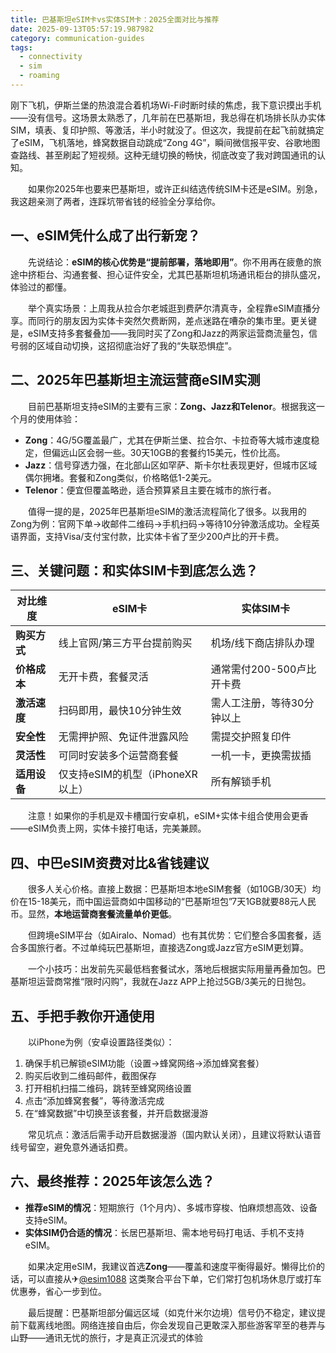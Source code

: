 ```yaml
---
title: 巴基斯坦eSIM卡vs实体SIM卡：2025全面对比与推荐
date: 2025-09-13T05:57:19.987982
category: communication-guides
tags:
  - connectivity
  - sim
  - roaming
---
```


刚下飞机，伊斯兰堡的热浪混合着机场Wi-Fi时断时续的焦虑，我下意识摸出手机——没有信号。这场景太熟悉了，几年前在巴基斯坦，我总得在机场排长队办实体SIM，填表、复印护照、等激活，半小时就没了。但这次，我提前在起飞前就搞定了eSIM，飞机落地，蜂窝数据自动跳成“Zong 4G”，瞬间微信报平安、谷歌地图查路线、甚至刷起了短视频。这种无缝切换的畅快，彻底改变了我对跨国通讯的认知。

　　如果你2025年也要来巴基斯坦，或许正纠结选传统SIM卡还是eSIM。别急，我这趟亲测了两者，连踩坑带省钱的经验全分享给你。

## 一、eSIM凭什么成了出行新宠？

　　先说结论：**eSIM的核心优势是“提前部署，落地即用”**。你不用再在疲惫的旅途中挤柜台、沟通套餐、担心证件安全，尤其巴基斯坦机场通讯柜台的排队盛况，体验过的都懂。

　　举个真实场景：上周我从拉合尔老城逛到费萨尔清真寺，全程靠eSIM直播分享。而同行的朋友因为实体卡突然欠费断网，差点迷路在嘈杂的集市里。更关键是，eSIM支持多套餐叠加——我同时买了Zong和Jazz的两家运营商流量包，信号弱的区域自动切换，这招彻底治好了我的“失联恐惧症”。

## 二、2025年巴基斯坦主流运营商eSIM实测

　　目前巴基斯坦支持eSIM的主要有三家：**Zong、Jazz和Telenor**。根据我这一个月的使用体验：

- **Zong**：4G/5G覆盖最广，尤其在伊斯兰堡、拉合尔、卡拉奇等大城市速度稳定，但偏远山区会弱一些。30天10GB的套餐约15美元，性价比高。
- **Jazz**：信号穿透力强，在北部山区如罕萨、斯卡尔杜表现更好，但城市区域偶尔拥堵。套餐和Zong类似，价格略低1-2美元。
- **Telenor**：便宜但覆盖略逊，适合预算紧且主要在城市的旅行者。

　　值得一提的是，2025年巴基斯坦eSIM的激活流程简化了很多。以我用的Zong为例：官网下单→收邮件二维码→手机扫码→等待10分钟激活成功。全程英语界面，支持Visa/支付宝付款，比实体卡省了至少200卢比的开卡费。

## 三、关键问题：和实体SIM卡到底怎么选？

| 对比维度       | eSIM卡                       | 实体SIM卡                  |
|----------------|------------------------------|----------------------------|
| **购买方式**   | 线上官网/第三方平台提前购买    | 机场/线下商店排队办理       |
| **价格成本**   | 无开卡费，套餐灵活            | 通常需付200-500卢比开卡费  |
| **激活速度**   | 扫码即用，最快10分钟生效      | 需人工注册，等待30分钟以上  |
| **安全性**     | 无需押护照、免证件泄露风险     | 需提交护照复印件           |
| **灵活性**     | 可同时安装多个运营商套餐       | 一机一卡，更换需拔插        |
| **适用设备**   | 仅支持eSIM的机型（iPhoneXR以上） | 所有解锁手机               |

　　注意！如果你的手机是双卡槽国行安卓机，eSIM+实体卡组合使用会更香——eSIM负责上网，实体卡接打电话，完美兼顾。

## 四、中巴eSIM资费对比&省钱建议

　　很多人关心价格。直接上数据：巴基斯坦本地eSIM套餐（如10GB/30天）均价在15-18美元，而中国运营商如中国移动的“巴基斯坦包”7天1GB就要88元人民币。显然，**本地运营商套餐流量单价更低**。

　　但跨境eSIM平台（如Airalo、Nomad）也有其优势：它们整合多国套餐，适合多国旅行者。不过单纯玩巴基斯坦，直接选Zong或Jazz官方eSIM更划算。

　　一个小技巧：出发前先买最低档套餐试水，落地后根据实际用量再叠加包。巴基斯坦运营商常推“限时闪购”，我就在Jazz APP上抢过5GB/3美元的日抛包。

## 五、手把手教你开通使用

　　以iPhone为例（安卓设置路径类似）：
1. 确保手机已解锁eSIM功能（设置→蜂窝网络→添加蜂窝套餐）
2. 购买后收到二维码邮件，截图保存
3. 打开相机扫描二维码，跳转至蜂窝网络设置
4. 点击“添加蜂窝套餐”，等待激活完成
5. 在“蜂窝数据”中切换至该套餐，并开启数据漫游

　　常见坑点：激活后需手动开启数据漫游（国内默认关闭），且建议将默认语音线号留空，避免意外通话扣费。

## 六、最终推荐：2025年该怎么选？

- **推荐eSIM的情况**：短期旅行（1个月内）、多城市穿梭、怕麻烦想高效、设备支持eSIM。
- **实体SIM仍合适的情况**：长居巴基斯坦、需本地号码打电话、手机不支持eSIM。

　　如果决定用eSIM，我建议首选**Zong**——覆盖和速度平衡得最好。懒得比价的话，可以直接从✈[@esim1088](https://t.me/s/esim1088) 这类聚合平台下单，它们常打包机场休息厅或打车优惠券，省心一步到位。

　　最后提醒：巴基斯坦部分偏远区域（如克什米尔边境）信号仍不稳定，建议提前下载离线地图。网络连接自由后，你会发现自己更敢深入那些游客罕至的巷弄与山野——通讯无忧的旅行，才是真正沉浸式的体验